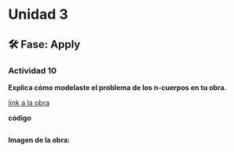 # Unidad 3


## 🛠 Fase: Apply


### Actividad 10

**Explica cómo modelaste el problema de los n-cuerpos en tu obra.**

[link a la obra]()

**código**
```js

```

**Imagen de la obra:**
